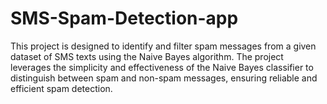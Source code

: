 # SMS-Spam-Detection-app
This project is designed to identify and filter spam messages from a given dataset of SMS texts using the Naive Bayes algorithm. The project leverages the simplicity and effectiveness of the Naive Bayes classifier to distinguish between spam and non-spam messages, ensuring reliable and efficient spam detection. 
